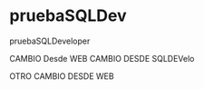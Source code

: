 # pruebaSQLDev
pruebaSQLDeveloper

CAMBIO Desde WEB
 CAMBIO DESDE SQLDEVelo
 
 OTRO CAMBIO DESDE WEB
